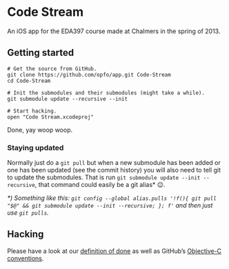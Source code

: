 # Code Stream
An iOS app for the EDA397 course made at Chalmers in the spring of 2013.

## Getting started

```shell
# Get the source from GitHub.
git clone https://github.com/opfo/app.git Code-Stream
cd Code-Stream

# Init the submodules and their submodules (might take a while).
git submodule update --recursive --init

# Start hacking.
open "Code Stream.xcodeproj"
```

Done, yay woop woop.

### Staying updated
Normally just do a `git pull` but when a new submodule has been added or one has been updated (see the commit history) you will also need to tell git to update the submodules. That is run `git submodule update --init --recursive`, that command could easily be a git alias* :wink:.

_*) Something like this: `git config --global alias.pulls '!f(){ git pull "$@" && git submodule update --init --recursive; }; f'` and then just use `git pulls`._

## Hacking
Please have a look at our [definition of done](https://github.com/opfo/resources/blob/master/Definition%20of%20done.md) as well as GitHub’s [Objective-C conventions](https://github.com/github/objective-c-conventions).

